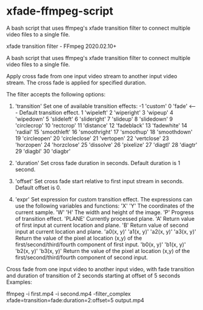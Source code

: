 # xfade-ffmpeg-script
A bash script that uses ffmpeg's xfade transition filter to connect multiple video files to a single file.

xfade transition filter - FFmpeg 2020.02.10+

A bash script that uses ffmpeg's xfade transition filter to connect multiple video files to a single file.

Apply cross fade from one input video stream to another input video stream. The cross fade is applied for specified duration.

The filter accepts the following options:
1. 'transition' Set one of available transition effects:
  -1 'custom'
   0 'fade' <--- Default transition effect.
   1 'wipeleft'
   2 'wiperight'
   3 'wipeup'
   4 'wipedown'
   5 'slideleft'
   6 'slideright'
   7 'slideup'
   8 'slidedown'
   9 'circlecrop'
  10 'rectcrop'
  11 'distance'
  12 'fadeblack'
  13 'fadewhite'
  14 'radial'
  15 'smoothleft'
  16 'smoothright'
  17 'smoothup'
  18 'smoothdown'
  19 'circleopen'
  20 'circleclose'
  21 'vertopen'
  22 'vertclose'
  23 'horzopen'
  24 'horzclose'
  25 'dissolve'
  26 'pixelize'
  27 'diagtl'
  28 'diagtr'
  29 'diagbl'
  30 'diagbr'

2. 'duration' Set cross fade duration in seconds. Default duration is 1 second.
3. 'offset'   Set cross fade start relative to first input stream in seconds. Default offset is 0.
4. 'expr'     Set expression for custom transition effect.
The expressions can use the following variables and functions:
  'X' 'Y' The coordinates of the current sample.
  'W' 'H' The width and height of the image.
  'P' Progress of transition effect.
  'PLANE' Currently processed plane.
  'A' Return value of first input at current location and plane.
  'B' Return value of second input at current location and plane.
  'a0(x, y)' 'a1(x, y)' 'a2(x, y)' 'a3(x, y)'
    Return the value of the pixel at location (x,y) of the first/second/third/fourth component of first input.
  'b0(x, y)' 'b1(x, y)' 'b2(x, y)' 'b3(x, y)'
    Return the value of the pixel at location (x,y) of the first/second/third/fourth component of second input.

Cross fade from one input video to another input video, with fade transition and duration of transition of 2 seconds starting at offset of 5 seconds Examples:

ffmpeg -i first.mp4 -i second.mp4 -filter_complex xfade=transition=fade:duration=2:offset=5 output.mp4
